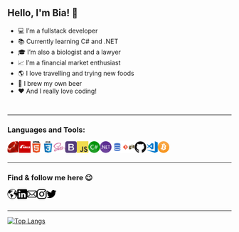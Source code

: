 ## Hello, I'm Bia! 👋

- 💻 I’m a fullstack developer
- 📚 Currently learning C# and .NET
- 🎓 I’m also a biologist and a lawyer 
- 📈 I’m a financial market enthusiast
- 🌎 I love travelling and trying new foods 
- 🍺 I brew my own beer 
- ❤️ And I really love coding! 

<br />
<hr>

### Languages and Tools:

<img align="left" alt="Ruby" width="26px" src="https://raw.githubusercontent.com/github/explore/80688e429a7d4ef2fca1e82350fe8e3517d3494d/topics/ruby/ruby.png" />
<img align="left" alt="Ruby on Rails" width="26px" src="https://raw.githubusercontent.com/github/explore/80688e429a7d4ef2fca1e82350fe8e3517d3494d/topics/rails/rails.png" />
<img align="left" alt="HTML5" width="26px" src="https://raw.githubusercontent.com/github/explore/80688e429a7d4ef2fca1e82350fe8e3517d3494d/topics/html/html.png" />
<img align="left" alt="CSS3" width="26px" src="https://raw.githubusercontent.com/github/explore/80688e429a7d4ef2fca1e82350fe8e3517d3494d/topics/css/css.png" />
<img align="left" alt="Sass" width="26px" src="https://raw.githubusercontent.com/github/explore/80688e429a7d4ef2fca1e82350fe8e3517d3494d/topics/sass/sass.png" />
<img align="left" alt="Bootstrap" width="26px" src="https://raw.githubusercontent.com/github/explore/80688e429a7d4ef2fca1e82350fe8e3517d3494d/topics/bootstrap/bootstrap.png">
<img align="left" alt="JavaScript" width="26px" src="https://raw.githubusercontent.com/github/explore/80688e429a7d4ef2fca1e82350fe8e3517d3494d/topics/javascript/javascript.png" />
<img align="left" alt="CSharp" width="26px" src="https://raw.githubusercontent.com/github/explore/80688e429a7d4ef2fca1e82350fe8e3517d3494d/topics/csharp/csharp.png" />
<img align="left" alt="DotNet" width="26px" src="https://raw.githubusercontent.com/github/explore/93d8a67084f94b2a444e510199a6e7622e5b09a3/topics/dotnet/dotnet.png" />
<img align="left" alt="SQL" width="26px" src="https://raw.githubusercontent.com/github/explore/80688e429a7d4ef2fca1e82350fe8e3517d3494d/topics/sql/sql.png" />
<img align="left" alt="Git" width="26px" src="https://raw.githubusercontent.com/github/explore/80688e429a7d4ef2fca1e82350fe8e3517d3494d/topics/git/git.png" />
<img align="left" alt="GitHub" width="26px" src="https://raw.githubusercontent.com/github/explore/78df643247d429f6cc873026c0622819ad797942/topics/github/github.png" />
<img align="left" alt="Visual Studio Code" width="26px" src="https://raw.githubusercontent.com/github/explore/80688e429a7d4ef2fca1e82350fe8e3517d3494d/topics/visual-studio-code/visual-studio-code.png" />
<img align="left" alt="Bitcoin" width="26px" src="https://raw.githubusercontent.com/github/explore/80688e429a7d4ef2fca1e82350fe8e3517d3494d/topics/bitcoin/bitcoin.png">


<br />
<br />
<hr>

### Find & follow me here 😉

[<img align="left" alt="Website" width="22px" src="images/earth.png">](https://biacaram.github.io/portfolio/)
[<img align="left" alt="LinkedIn" width="22px" src="images/linkedin.png">](https://www.linkedin.com/in/biacaram/)
[<img align="left" alt="Email" width="22px" src="images/mail.png">](mailto:biacaram@hotmail.com)
[<img align="left" alt="Instagram" width="22px" src="images/instagram.png">](https://www.instagram.com/biacaram/)
[<img align="left" alt="Twitter" width="22px" src="images/twitter.png">](https://twitter.com/biacaram)

<br />
<br />
<hr>

<!-- [![Bia's github stats](https://github-readme-stats.vercel.app/api?username=biacaram&count_private=true&show_icons=true)](https://github.com/biacaram/github-readme-stats)
<br /> -->

[![Top Langs](https://github-readme-stats.vercel.app/api/top-langs/?username=biacaram&langs_count=6)](https://github.com/biacaram/github-readme-stats)

